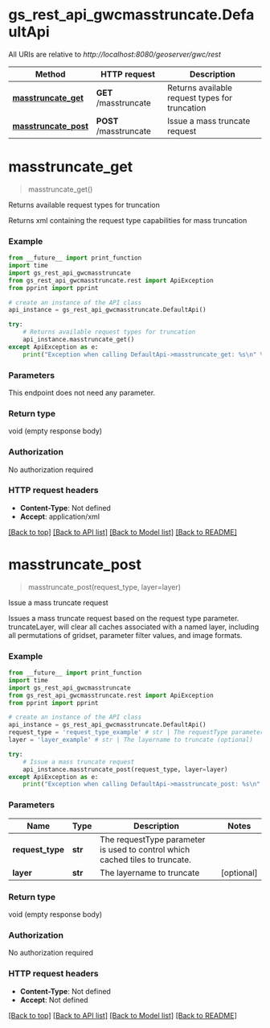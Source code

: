 # gs_rest_api_gwcmasstruncate.DefaultApi

All URIs are relative to *http://localhost:8080/geoserver/gwc/rest*

Method | HTTP request | Description
------------- | ------------- | -------------
[**masstruncate_get**](DefaultApi.md#masstruncate_get) | **GET** /masstruncate | Returns available request types for truncation
[**masstruncate_post**](DefaultApi.md#masstruncate_post) | **POST** /masstruncate | Issue a mass truncate request

# **masstruncate_get**
> masstruncate_get()

Returns available request types for truncation

Returns xml containing the request type capabilities for mass truncation

### Example
```python
from __future__ import print_function
import time
import gs_rest_api_gwcmasstruncate
from gs_rest_api_gwcmasstruncate.rest import ApiException
from pprint import pprint

# create an instance of the API class
api_instance = gs_rest_api_gwcmasstruncate.DefaultApi()

try:
    # Returns available request types for truncation
    api_instance.masstruncate_get()
except ApiException as e:
    print("Exception when calling DefaultApi->masstruncate_get: %s\n" % e)
```

### Parameters
This endpoint does not need any parameter.

### Return type

void (empty response body)

### Authorization

No authorization required

### HTTP request headers

 - **Content-Type**: Not defined
 - **Accept**: application/xml

[[Back to top]](#) [[Back to API list]](../README.md#documentation-for-api-endpoints) [[Back to Model list]](../README.md#documentation-for-models) [[Back to README]](../README.md)

# **masstruncate_post**
> masstruncate_post(request_type, layer=layer)

Issue a mass truncate request

Issues a mass truncate request based on the request type parameter. truncateLayer, will clear all caches associated with a named layer, including all permutations of gridset, parameter filter values, and image formats.

### Example
```python
from __future__ import print_function
import time
import gs_rest_api_gwcmasstruncate
from gs_rest_api_gwcmasstruncate.rest import ApiException
from pprint import pprint

# create an instance of the API class
api_instance = gs_rest_api_gwcmasstruncate.DefaultApi()
request_type = 'request_type_example' # str | The requestType parameter is used to control which cached tiles to truncate.
layer = 'layer_example' # str | The layername to truncate (optional)

try:
    # Issue a mass truncate request
    api_instance.masstruncate_post(request_type, layer=layer)
except ApiException as e:
    print("Exception when calling DefaultApi->masstruncate_post: %s\n" % e)
```

### Parameters

Name | Type | Description  | Notes
------------- | ------------- | ------------- | -------------
 **request_type** | **str**| The requestType parameter is used to control which cached tiles to truncate. | 
 **layer** | **str**| The layername to truncate | [optional] 

### Return type

void (empty response body)

### Authorization

No authorization required

### HTTP request headers

 - **Content-Type**: Not defined
 - **Accept**: Not defined

[[Back to top]](#) [[Back to API list]](../README.md#documentation-for-api-endpoints) [[Back to Model list]](../README.md#documentation-for-models) [[Back to README]](../README.md)

